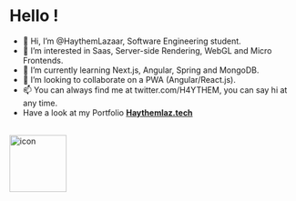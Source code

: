 # Hello !
- 👋 Hi, I’m @HaythemLazaar, Software Engineering student.
- 👀 I’m interested in Saas, Server-side Rendering, WebGL and Micro Frontends.
- 🌱 I’m currently learning Next.js, Angular, Spring and MongoDB.
- 💞️ I’m looking to collaborate on a PWA (Angular/React.js).
- 📫 You can always find me at twitter.com/H4YTHEM, you can say hi at any time.
- Have a look at my Portfolio **[Haythemlaz.tech](https://haythemlaz.tech)**
<br />
<img src="https://i.ibb.co/LkJf5Wv/icon.png" alt="icon" border="0" width="100" />
<!---
HaythemLazaar/HaythemLazaar is a ✨ special ✨ repository because its `README.md` (this file) appears on your GitHub profile.
You can click the Preview link to take a look at your changes.
--->
